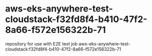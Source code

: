 # aws-eks-anywhere-test-cloudstack-f32fd8f4-b410-47f2-8a66-f572e156322b-71
repository for use with E2E test job aws-eks-anywhere-test-cloudstack:f32fd8f4-b410-47f2-8a66-f572e156322b-71
